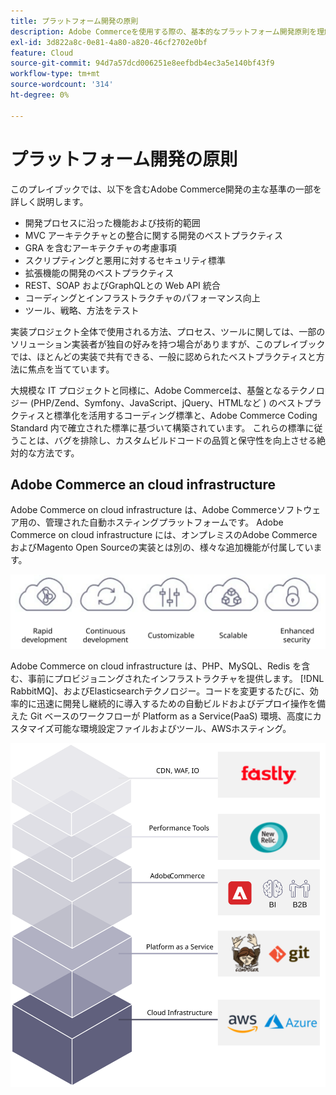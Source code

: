 ```yaml
---
title: プラットフォーム開発の原則
description: Adobe Commerceを使用する際の、基本的なプラットフォーム開発原則を理解します。
exl-id: 3d822a8c-0e81-4a80-a820-46cf2702e0bf
feature: Cloud
source-git-commit: 94d7a57dcd006251e8eefbdb4ec3a5e140bf43f9
workflow-type: tm+mt
source-wordcount: '314'
ht-degree: 0%

---
```


# プラットフォーム開発の原則

このプレイブックでは、以下を含むAdobe Commerce開発の主な基準の一部を詳しく説明します。

- 開発プロセスに沿った機能および技術的範囲
- MVC アーキテクチャとの整合に関する開発のベストプラクティス
- GRA を含むアーキテクチャの考慮事項
- スクリプティングと悪用に対するセキュリティ標準
- 拡張機能の開発のベストプラクティス
- REST、SOAP およびGraphQLとの Web API 統合
- コーディングとインフラストラクチャのパフォーマンス向上
- ツール、戦略、方法をテスト

実装プロジェクト全体で使用される方法、プロセス、ツールに関しては、一部のソリューション実装者が独自の好みを持つ場合がありますが、このプレイブックでは、ほとんどの実装で共有できる、一般に認められたベストプラクティスと方法に焦点を当てています。

大規模な IT プロジェクトと同様に、Adobe Commerceは、基盤となるテクノロジー (PHP/Zend、Symfony、JavaScript、jQuery、HTMLなど ) のベストプラクティスと標準化を活用するコーディング標準と、Adobe Commerce Coding Standard 内で確立された標準に基づいて構築されています。 これらの標準に従うことは、バグを排除し、カスタムビルドコードの品質と保守性を向上させる絶対的な方法です。

## Adobe Commerce an cloud infrastructure

Adobe Commerce on cloud infrastructure は、Adobe Commerceソフトウェア用の、管理された自動ホスティングプラットフォームです。 Adobe Commerce on cloud infrastructure には、オンプレミスのAdobe CommerceおよびMagento Open Sourceの実装とは別の、様々な追加機能が付属しています。

![Adobe Commerceコンポーネントの情報グラフィック](../../assets/playbooks/commerce-cloud.svg)

Adobe Commerce on cloud infrastructure は、PHP、MySQL、Redis を含む、事前にプロビジョニングされたインフラストラクチャを提供します。 [!DNL RabbitMQ]、およびElasticsearchテクノロジー。コードを変更するたびに、効率的に迅速に開発し継続的に導入するための自動ビルドおよびデプロイ操作を備えた Git ベースのワークフローが Platform as a Service(PaaS) 環境、高度にカスタマイズ可能な環境設定ファイルおよびツール、AWSホスティング。

![Adobe Commerceコンポーネントの情報グラフィック](../../assets/playbooks/cloud-tech-stack.svg)
